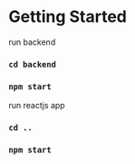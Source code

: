 # Getting Started 

run backend 
### `cd backend`
### `npm start`

run reactjs app
### `cd ..`

### `npm start`

